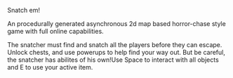 S n a t c h   e m !


An procedurally generated asynchronous 2d map based horror-chase style game with full online capabilities.



The snatcher must find and snatch all the players before they can escape. Unlock chests, and use powerups to help find your way out. But be careful, the snatcher has abilites of his own!Use Space to interact with all objects and E to use your active item.
